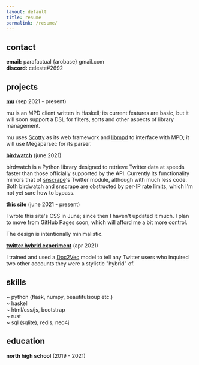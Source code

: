 ```yaml
---
layout: default
title: resume
permalink: /resume/
---
```


## contact

**email:** parafactual {arobase} gmail.com  
**discord:** celeste#2692

## projects

**[mu](https://github.com/cosmicoptima/mu)** (sep 2021 - present)

mu is an MPD client written in Haskell; its current features are basic, but it
will soon support a DSL for filters, sorts and other aspects of library
management.

mu uses [Scotty](https://hackage.haskell.org/package/scotty) as its web
framework and [libmpd](https://hackage.haskell.org/package/libmpd) to interface
with MPD; it will use Megaparsec for its parser.

**[birdwatch](https://github.com/cosmicoptima/birdwatch)** (june 2021)

birdwatch is a Python library designed to retrieve Twitter data at speeds faster
than those officially supported by the API. Currently its functionality mirrors
that of [snscrape](https://github.com/JustAnotherArchivist/snscrape)'s Twitter
module, although with much less code. Both birdwatch and snscrape are obstructed
by per-IP rate limits, which I'm not yet sure how to bypass.

**[this site](https://github.com/cosmicoptima/cosmicoptima.github.io)** (june 2021 - present)

I wrote this site's CSS in June; since then I haven't updated it much. I plan to
move from GitHub Pages soon, which will afford me a bit more control.

The design is intentionally minimalistic.

**[twitter hybrid experiment](https://twitter.com/parafactual/status/1381375742978703361)** (apr 2021)

I trained and used a
[Doc2Vec](https://radimrehurek.com/gensim/models/doc2vec.html) model to tell
any Twitter users who inquired two other accounts they were a stylistic "hybrid"
of.

## skills

~ python (flask, numpy, beautifulsoup etc.)  
~ haskell  
~ html/css/js, bootstrap  
~ rust  
~ sql (sqlite), redis, neo4j

## education

**north high school** (2019 - 2021)
